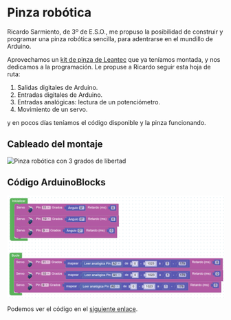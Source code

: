 # Pinza robótica

Ricardo Sarmiento, de 3º de E.S.O., me propuso la posibilidad de construir y programar una pinza robótica sencilla, para adentrarse en el mundillo de Arduino.

Aprovechamos un [kit de pinza de Leantec](https://leantec.es/tienda/pinza-robotica-de-aluminio-con-servos/) que ya teníamos montada, y nos dedicamos a la programación.
Le propuse a Ricardo seguir esta hoja de ruta:

1) Salidas digitales de Arduino.
2) Entradas digitales de Arduino.
3) Entradas analógicas: lectura de un potenciómetro.
4) Movimiento de un servo.

y en pocos días teníamos el código disponible y la pinza funcionando.

## Cableado del montaje
![Pinza robótica con 3 grados de libertad](Pinza2019_bb.png)


## Código ArduinoBlocks

![Código en Arduinoblocks para la pinza robótica](Pinza2019AB.png)


Podemos ver el código en el [siguiente enlace](http://www.arduinoblocks.com/web/project/154075).
